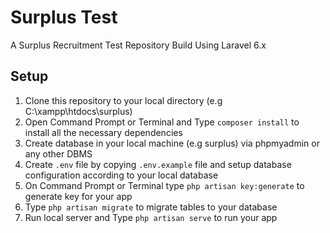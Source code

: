 # Surplus Test

A Surplus Recruitment Test Repository Build Using Laravel 6.x

## Setup

1.  Clone this repository to your local directory (e.g C:\xampp\htdocs\surplus)
2.  Open Command Prompt or Terminal and Type `composer install` to install all the necessary dependencies
3.  Create database in your local machine (e.g surplus) via phpmyadmin or any other DBMS
4.  Create `.env` file by copying `.env.example` file and setup database configuration according to your local database
5.  On Command Prompt or Terminal type `php artisan key:generate` to generate key for your app
6.  Type `php artisan migrate` to migrate tables to your database
7.  Run local server and Type `php artisan serve` to run your app
